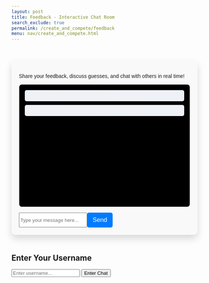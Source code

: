 ```yaml
---
layout: post
title: Feedback - Interactive Chat Room
search_exclude: true
permalink: /create_and_compete/feedback
menu: nav/create_and_compete.html
---
```


<link rel="stylesheet" href="{{site.baseurl}}/navigation/create_and_compete/feedback.css">

<div class="chat-room-container">
<p>Share your feedback, discuss guesses, and chat with others in real time!</p>

<!-- Chat Box -->
<div id="chat-box" class="chat-box">
    <!-- Chat messages will be displayed here -->
    <div class="message">User1: This is a sample message.</div>
    <div class="message">User2: This is another sample message.</div>
</div>

<!-- Chat Input -->
<div class="chat-input">
    <input type="text" id="chat-message" placeholder="Type your message here...">
    <button id="send-message" class="send-button">Send</button>
</div>
</div>

<!-- Username Modal -->
<div id="username-modal" class="modal">
    <div class="modal-content">
        <h2>Enter Your Username</h2>
        <input type="text" id="username-input" placeholder="Enter username..." required>
        <button id="username-submit">Enter Chat</button>
    </div>
</div>

<!-- Chat Room Container (Initially Hidden) -->
<div class="chat-room-container" style="display: none;">
    <p class="chat-header">Interactive Chat Room</p>
    <div id="chat-box" class="chat-box"></div>
    <div class="chat-input">
        <input type="text" id="chat-message" placeholder="Type your message here...">
        <button id="send-message" class="send-button">Send</button>
    </div>
</div>

<link rel="stylesheet" href="feeback.css">
<script src="chat.js"></script>


<script src="{{site.baseurl}}/navigation/create_and_compete/chat.js"></script>

<style>
/* General Container Styling */
.chat-room-container {
  max-width: 800px;
  margin: 50px auto;
  padding: 20px;
  background-color: #f9f9f9;
  border-radius: 10px;
  box-shadow: 0 10px 20px rgba(0, 0, 0, 0.15);
  font-family: 'Arial', sans-serif;
}

/* Header Styling */
.chat-header {
  font-size: 1.8em;
  text-align: center;
  margin-bottom: 20px;
  color: #333;
}

/* Chat Box Styling */
.chat-box {
  border: 1px solid #ddd;
  border-radius: 8px;
  height: 300px;
  overflow-y: scroll;
  padding: 15px;
  font-size: 1.2em;
  background-color: #000;
  box-shadow: inset 0 2px 4px rgba(0, 0, 0, 0.1);
}

/* Message Styling */
.message {
  margin-bottom: 10px;
  padding: 5px 10px;
  border-radius: 5px;
  background-color: #eef2f7;
  color: #f5f0f0
;
  box-shadow: 0 1px 3px rgba(0, 0, 0, 0.1);
}

/* Input Box Styling */
.chat-input {
  display: flex;
  margin-top: 15px;
}

.chat-message {
  flex: 1;
  padding: 10px;
  font-size: 1.2em;
  border: 1px solid #ddd;
  border-radius: 5px;
  box-shadow: 0 1px 3px rgba(0, 0, 0, 0.1);
  margin-right: 10px;
}

.send-button {
  padding: 10px 15px;
  font-size: 1.2em;
  background-color: #007BFF;
  color: #fff;
  border: none;
  border-radius: 5px;
  cursor: pointer;
  transition: background-color 0.3s ease;
  box-shadow: 0 2px 4px rgba(0, 0, 0, 0.1);
}

.send-button:hover {
  background-color: #0056b3;
}
</style>